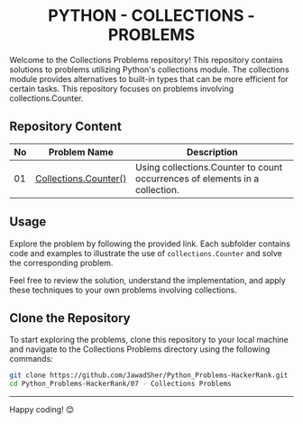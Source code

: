 <h1 align='center'>PYTHON - COLLECTIONS - PROBLEMS</h1>

Welcome to the Collections Problems repository! This repository contains solutions to problems utilizing Python's collections module. The collections module provides alternatives to built-in types that can be more efficient for certain tasks. This repository focuses on problems involving collections.Counter.

## Repository Content
| No | Problem Name | Description |
|---|---|---|
| 01 | [Collections.Counter()](https://github.com/JawadSher/Python_Problems-HackerRank/tree/main/07%20-%20Collections%20Problems/01%20-%20Collections%20Counter()) | Using collections.Counter to count occurrences of elements in a collection.


## Usage

Explore the problem by following the provided link. Each subfolder contains code and examples to illustrate the use of `collections.Counter` and solve the corresponding problem.

Feel free to review the solution, understand the implementation, and apply these techniques to your own problems involving collections.

## Clone the Repository

To start exploring the problems, clone this repository to your local machine and navigate to the Collections Problems directory using the following commands:

```bash
git clone https://github.com/JawadSher/Python_Problems-HackerRank.git
cd Python_Problems-HackerRank/07 - Collections Problems
```


---
Happy coding! 😊
